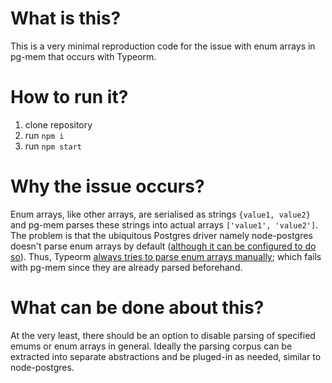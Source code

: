 # What is this?
This is a very minimal reproduction code for the issue with enum arrays in pg-mem that occurs with Typeorm.
# How to run it?
1. clone repository
2. run `npm i`
3. run `npm start`
# Why the issue occurs?
Enum arrays, like other arrays, are serialised as strings `{value1, value2}` and pg-mem parses these strings into actual arrays `['value1', 'value2']`. The problem is that the ubiquitous Postgres driver namely node-postgres doesn't parse enum arrays by default ([although it can be configured to do so](https://github.com/brianc/node-pg-types/issues/56)). Thus, Typeorm [always tries to parse enum arrays manually](https://github.com/typeorm/typeorm/blob/58fc08840a4a64ca1935391f4709a784c3f0b373/src/driver/postgres/PostgresDriver.ts#L777); which fails with pg-mem since they are already parsed beforehand.
# What can be done about this?
At the very least, there should be an option to disable parsing of specified emums or enum arrays in general. Ideally the parsing corpus can be extracted into separate abstractions and be pluged-in as needed, similar to node-postgres.
